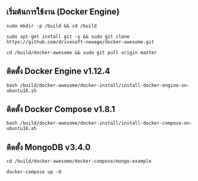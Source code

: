 เริ่มต้นการใช้งาน (Docker Engine)
---------------------------------------------------

```
sudo mkdir -p /build && cd /build

sudo apt-get install git -y && sudo git clone https://github.com/drivesoft-newage/docker-awesome.git

cd /build/docker-awesome && sudo git pull origin master
```


ติดตั้ง Docker Engine v1.12.4
---------------------------------------------------

```
bash /build/docker-awesome/docker-install/install-docker-engine-on-ubuntu16.sh
```


ติดตั้ง Docker Compose v1.8.1
---------------------------------------------------

```
bash /build/docker-awesome/docker-install/install-docker-compose-on-ubuntu16.sh
```


ติดตั้ง MongoDB v3.4.0
---------------------------------------------------

```
cd /build/docker-awesome/docker-compose/mongo-example

docker-compose up -d
```
